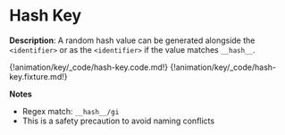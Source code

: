 # Hash Key

__Description__: A random hash value can be generated alongside the `<identifier>` or as the `<identifier>` if the value matches `__hash__`.

{!animation/key/_code/hash-key.code.md!}
{!animation/key/_code/hash-key.fixture.md!}

__Notes__

+ Regex match: `__hash__/gi`
+ This is a safety precaution to avoid naming conflicts

<div class="cf"></div>
<div class="end-last"></div>

